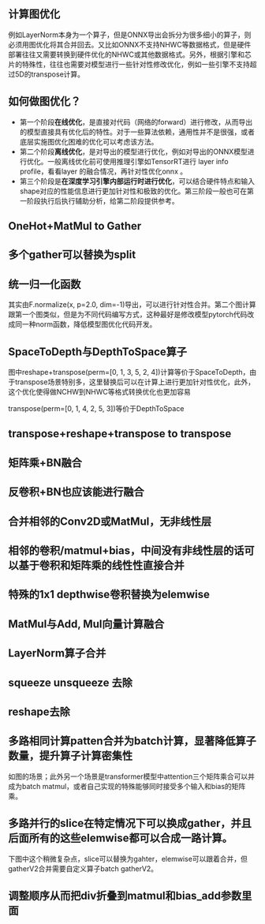 ## 计算图优化    

例如LayerNorm本身为一个算子，但是ONNX导出会拆分为很多细小的算子，则必须用图优化将其合并回去。又比如ONNX不支持NHWC等数据格式，但是硬件部署往往又需要转换到硬件优化的NHWC或其他数据格式。另外，根据引擎和芯片的特殊性，往往也需要对模型进行一些针对性修改优化，例如一些引擎不支持超过5D的transpose计算。    

## 如何做图优化？  
* 第一个阶段**在线优化**，是直接对代码（网络的forward）进行修改，从而导出的模型直接具有优化后的特性。对于一些算法依赖，通用性并不是很强，或者底层实施图优化困难的优化可以考虑该方法。     
* 第二个阶段**离线优化**，是对导出的模型进行优化，例如对导出的ONNX模型进行优化。一般离线优化前可使用推理引擎如TensorRT进行 layer info profile，看看layer 的融合情况，再针对性优化onnx 。     
* 第三个阶段是**在深度学习引擎内部运行时进行优化**，可以结合硬件特点和输入shape对应的性能信息进行更加针对性和极致的优化。第三阶段一般也可在第一阶段执行后执行辅助分析，给第二阶段提供参考。    


## OneHot+MatMul  to  Gather    


## 多个gather可以替换为split    

## 统一归一化函数  
其实由F.normalize(x, p=2.0, dim=-1)导出，可以进行针对性合并。第二个图计算跟第一个图类似，但是为不同代码编写方式，这种最好是修改模型pytorch代码改成同一种norm函数，降低模型图优化代码开发。  

## SpaceToDepth与DepthToSpace算子   
图中reshape+transpose(perm=[0, 1, 3, 5, 2, 4])计算等价于SpaceToDepth，由于transpose场景特别多，这里替换后可以在计算上进行更加针对性优化，此外，这个优化使得做NCHW到NHWC等格式转换优化也更加容易    

transpose(perm=[0, 1, 4, 2, 5, 3])等价于DepthToSpace   

## transpose+reshape+transpose to  transpose    

## 矩阵乘+BN融合


## 反卷积+BN也应该能进行融合      


## 合并相邻的Conv2D或MatMul，无非线性层     


## 相邻的卷积/matmul+bias，中间没有非线性层的话可以基于卷积和矩阵乘的线性性直接合并


## 特殊的1x1 depthwise卷积替换为elemwise


## MatMul与Add, Mul向量计算融合


## LayerNorm算子合并   
 

## squeeze  unsqueeze 去除      


## reshape去除 

## 多路相同计算patten合并为batch计算，显著降低算子数量，提升算子计算密集性       
如图的场景；此外另一个场景是transformer模型中attention三个矩阵乘合可以并成为batch matmul，或者自己实现的特殊能够同时接受多个输入和bias的矩阵乘。  

## 多路并行的slice在特定情况下可以换成gather，并且后面所有的这些elemwise都可以合成一路计算。   
下图中这个稍微复杂点，slice可以替换为gahter，elemwise可以跟着合并，但gatherV2合并需要自定义算子batch gatherV2。   


## 调整顺序从而把div折叠到matmul和bias_add参数里面    




 

 

